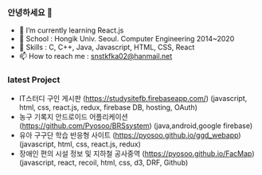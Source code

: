 ### 안녕하세요 👋   
- 🌱 I’m currently learning React.js
- 👯 School : Hongik Univ. Seoul. Computer Engineering 2014~2020
- 🤔 Skills : C, C++, Java, Javascript, HTML, CSS, React
- 📫 How to reach me : snstkfka02@hanmail.net 


### latest Project
- IT스터디 구인 게시판 (https://studysitefb.firebaseapp.com/) (javascript, html, css, react.js, redux, firebase DB, hosting, OAuth)
- 농구 기록지 안드로이드 어플리케이션 (https://github.com/Pyosoo/BRSsystem) (java,android,google firebase)
- 유아 구구단 학습 반응형 사이트 (https://pyosoo.github.io/ggd_webapp) (javascript, html, css, react.js, redux)
- 장애인 편의 시설 정보 및 지하철 공사중역 (https://pyosoo.github.io/FacMap) (javascript, react, recoil, html, css, d3, DRF, Github)
